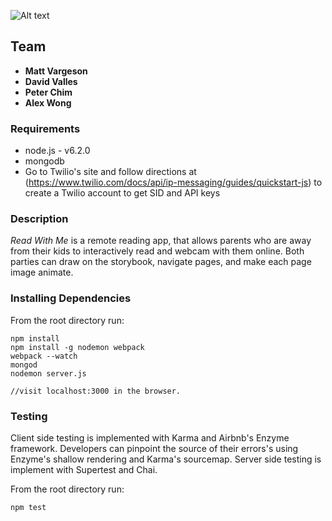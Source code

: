 ![Alt text](/client/assets/readwithme-logo.png "Read With Me Logo")

## Team
* **Matt Vargeson**
* **David Valles**
* **Peter Chim**
* **Alex Wong**

### Requirements
* node.js - v6.2.0
* mongodb
* Go to Twilio's site and follow directions at (https://www.twilio.com/docs/api/ip-messaging/guides/quickstart-js) to create a Twilio account to get SID and API keys

### Description
*Read With Me* is a remote reading app, that allows parents who are away from their kids to interactively read and webcam with them online. Both parties can draw on the storybook, navigate pages, and make each page image animate.

### Installing Dependencies

From the root directory run:
```
npm install
npm install -g nodemon webpack
webpack --watch
mongod
nodemon server.js

//visit localhost:3000 in the browser.
```
### Testing
Client side testing is implemented with Karma and Airbnb's Enzyme framework. Developers can pinpoint the source of their errors's using Enzyme's shallow rendering and Karma's sourcemap. Server side testing is implement with Supertest and Chai.


From the root directory run:
```
npm test

